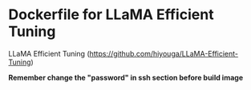 # Dockerfile for LLaMA Efficient Tuning

LLaMA Efficient Tuning (https://github.com/hiyouga/LLaMA-Efficient-Tuning)

**Remember change the "password" in ssh section before build image**
